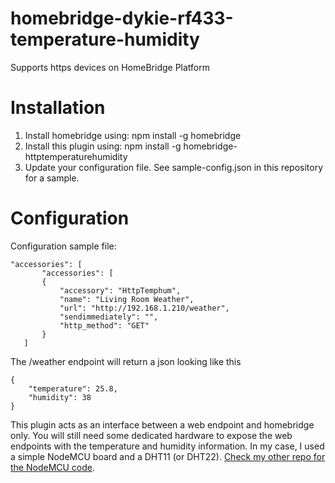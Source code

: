# homebridge-dykie-rf433-temperature-humidity

Supports https devices on HomeBridge Platform

# Installation

1. Install homebridge using: npm install -g homebridge
2. Install this plugin using: npm install -g homebridge-httptemperaturehumidity
3. Update your configuration file. See sample-config.json in this repository for a sample. 

# Configuration


Configuration sample file:

 ```
"accessories": [
        "accessories": [
        {
            "accessory": "HttpTemphum",
            "name": "Living Room Weather",
            "url": "http://192.168.1.210/weather",
            "sendimmediately": "",
            "http_method": "GET"
        }
    ]

```


The /weather endpoint will return a json looking like this
```
{
	"temperature": 25.8,
	"humidity": 38
}
```


This plugin acts as an interface between a web endpoint and homebridge only. You will still need some dedicated hardware to expose the web endpoints with the temperature and humidity information. In my case, I used a simple NodeMCU board and a DHT11 (or DHT22). [Check my other repo for the NodeMCU code](https://github.com/lucacri/nodemcu-temperature-humidity-station).
